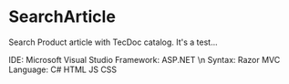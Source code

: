 # SearchArticle

Search Product article with TecDoc catalog. It's a test...

IDE: Microsoft Visual Studio
Framework: ASP.NET \n
Syntax: Razor MVC
Language: 
C#
HTML
JS
CSS
